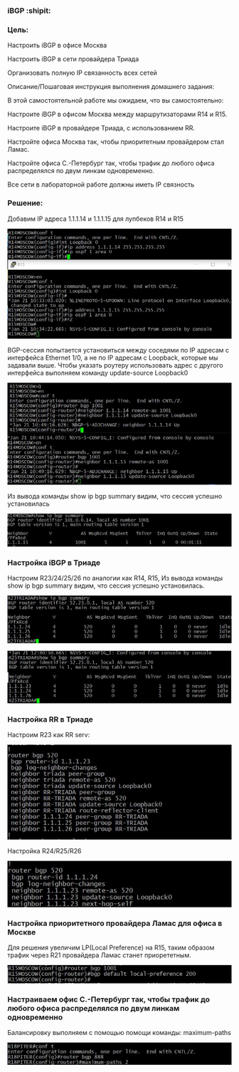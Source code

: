 ### iBGP :shipit:

### Цель:
 Настроить iBGP в офисе Москва

 Настроить iBGP в сети провайдера Триада

 Организовать полную IP связанность всех сетей

 Описание/Пошаговая инструкция выполнения домашнего задания:

  В этой самостоятельной работе мы ожидаем, что вы самостоятельно:

 Настроите iBGP в офисом Москва между маршрутизаторами R14 и R15.

 Настроите iBGP в провайдере Триада, с использованием RR.
 
 Настройте офиса Москва так, чтобы приоритетным провайдером стал Ламас.

Настройте офиса С.-Петербург так, чтобы трафик до любого офиса распределялся по двум линкам одновременно.

 Все сети в лабораторной работе должны иметь IP связность

### Решение:

Добавим IP адреса 1.1.1.14 и 1.1.1.15 для лупбеков R14 и R15

![alt text](https://github.com/Eliminir/OTUS-LABS-PROF/blob/main/LAB10/1.JPG)

 BGP-сессия попытается установиться между соседями по IP адресам с интерфейса Ethernet 1/0, а не по IP адресам с Loopback, которые мы задавали выше.   Чтобы указать роутеру использовать адрес с другого интерфейса выполняем команду update-source Loopback0

![alt text](https://github.com/Eliminir/OTUS-LABS-PROF/blob/main/LAB10/2.JPG)


Из вывода команды show ip bgp summary видим, что сессия успешно установилась

![alt text](https://github.com/Eliminir/OTUS-LABS-PROF/blob/main/LAB10/3.JPG)


### Настройка iBGP в Триаде

 Настроим R23/24/25/26 по аналогии как R14, R15, Из вывода команды show ip bgp summary видим, что сессия успешно установилась.

![alt text](https://github.com/Eliminir/OTUS-LABS-PROF/blob/main/LAB10/4.JPG)


![alt text](https://github.com/Eliminir/OTUS-LABS-PROF/blob/main/LAB10/5.JPG)


### Настройка RR в Триаде

Настроим R23 как RR serv:

![alt text](https://github.com/Eliminir/OTUS-LABS-PROF/blob/main/LAB10/6.JPG)

Настройка R24/R25/R26

![alt text](https://github.com/Eliminir/OTUS-LABS-PROF/blob/main/LAB10/7.JPG)


### Настройка приоритетного провайдера Ламас для офиса в Москве

Для решения увеличим LP(Local Preference) на R15, таким образом трафик через R21 провайдера Ламас станет приорететным.

![alt text](https://github.com/Eliminir/OTUS-LABS-PROF/blob/main/LAB10/8.JPG)

### Настраиваем офис С.-Петербург так, чтобы трафик до любого офиса распределялся по двум линкам одновременно

Балансировку выполняем с помощью помощи команды: maximum-paths

![alt text](https://github.com/Eliminir/OTUS-LABS-PROF/blob/main/LAB10/9.JPG)

